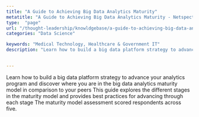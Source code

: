 ```yaml
---
title: "A Guide to Achieving Big Data Analytics Maturity"
metatitle: "A Guide to Achieving Big Data Analytics Maturity - Netspective"
type:  "page"
url: "/thought-leadership/knowldgebase/a-guide-to-achieving-big-data-analytics-maturity/"
categories: "Data Science"

keywords: "Medical Technology, Healthcare & Government IT"
description: "Learn how to build a big data platform strategy to advance your analytics program and discover where you are in the big data analytics maturity model in comparison to your peers This guide explores the different stages in the maturity model and provides best practices for advancing through each stage The maturity model assessment scored respondents across five."
  

---
```

Learn how to build a big data platform strategy to advance your analytics program and discover where you are in the big data analytics maturity model in comparison to your peers This guide explores the different stages in the maturity model and provides best practices for advancing through each stage The maturity model assessment scored respondents across five.